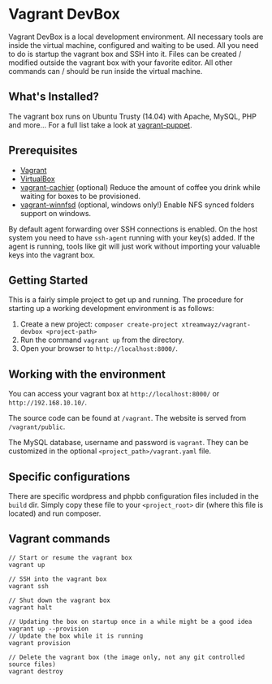 # Vagrant DevBox

Vagrant DevBox is a local development environment. All necessary tools are inside the virtual machine, configured and waiting to be used. All you need to do is startup the vagrant box and SSH into it. Files can be created / modified outside the vagrant box with your favorite editor. All other commands can / should be run inside the virtual machine.

## What's Installed?

The vagrant box runs on Ubuntu Trusty (14.04) with Apache, MySQL, PHP and more... For a full list take a look at [vagrant-puppet](https://github.com/xtreamwayz/vagrant-puppet).

## Prerequisites

- [Vagrant](http://vagrantup.com/v1/docs/getting-started/index.html)
- [VirtualBox](https://www.virtualbox.org/)
- [vagrant-cachier](https://github.com/fgrehm/vagrant-cachier) (optional) Reduce the amount of coffee you drink while waiting for boxes to be provisioned.
- [vagrant-winnfsd](https://github.com/GM-Alex/vagrant-winnfsd) (optional, windows only!) Enable NFS synced folders support on windows.

By default agent forwarding over SSH connections is enabled. On the host system you need to have `ssh-agent` running with your key(s) added. If the agent is running, tools like git will just work without importing your valuable keys into the vagrant box.

## Getting Started

This is a fairly simple project to get up and running. The procedure for starting up a working development environment is as follows:

1. Create a new project: `composer create-project xtreamwayz/vagrant-devbox <project-path>`
2. Run the command `vagrant up` from the directory.
3. Open your browser to `http://localhost:8000/`.

## Working with the environment

You can access your vagrant box at `http://localhost:8000/` or `http://192.168.10.10/`.

The source code can be found at `/vagrant`. The website is served from `/vagrant/public`.

The MySQL database, username and password is `vagrant`. They can be customized in the optional `<project_path>/vagrant.yaml` file.

## Specific configurations

There are specific wordpress and phpbb configuration files included in the `build` dir. Simply copy these file to your `<project_root>` dir (where this file is located) and run composer.

## Vagrant commands

    // Start or resume the vagrant box
    vagrant up

    // SSH into the vagrant box
    vagrant ssh

    // Shut down the vagrant box
    vagrant halt

    // Updating the box on startup once in a while might be a good idea
    vagrant up --provision
    // Update the box while it is running
    vagrant provision

    // Delete the vagrant box (the image only, not any git controlled source files)
    vagrant destroy
